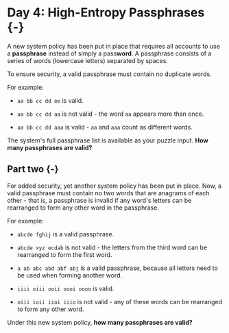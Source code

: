 
# Day 4: High-Entropy Passphrases {-}

A new system policy has been put in place that requires all accounts to use a
**passphrase** instead of simply a pass**word**. A passphrase consists of a
series of words (lowercase letters) separated by spaces.

To ensure security, a valid passphrase must contain no duplicate words.

For example:

+ `aa bb cc dd ee` is valid.

+ `aa bb cc dd aa` is not valid - the word `aa` appears more than once.

+ `aa bb cc dd aaa` is valid - `aa` and `aaa` count as different words.

The system's full passphrase list is available as your puzzle input. **How many
passphrases are valid?**


## Part two {-}

For added security, yet another system policy has been put in place. Now, a
valid passphrase must contain no two words that are anagrams of each other -
that is, a passphrase is invalid if any word's letters can be rearranged to form
any other word in the passphrase.

For example:

+ `abcde fghij` is a valid passphrase.

+ `abcde xyz ecdab` is not valid - the letters from the third word can be
  rearranged to form the first word.

+ `a ab abc abd abf abj` is a valid passphrase, because all letters need to be
  used when forming another word.

+ `iiii oiii ooii oooi oooo` is valid.

+ `oiii ioii iioi iiio` is not valid - any of these words can be rearranged to
  form any other word.

Under this new system policy, **how many passphrases are valid?**



